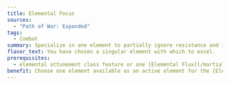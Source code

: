 ```yaml
---
title: Elemental Focus
sources:
  - "Path of War: Expanded"
tags:
  - Combat
summary: Specialize in one element to partially ignore resistance and immunity to it
flavor_text: You have chosen a singular element with which to excel.
prerequisites:
  - elemental attunement class feature or one [Elemental Flux](/martial-disciplines/elemental-flux/) maneuver known
benefit: Choose one element available as an active element for the [Elemental Flux](/martial-disciplines/elemental-flux/) discipline. When this element is your active element, your maneuvers that deal damage of that element's associated energy type ignore up to your character level in energy resistance. In addition, starting at character level 10th, creatures that are immune to that element's energy type take half damage instead of none from your attacks and abilities.
---
```

